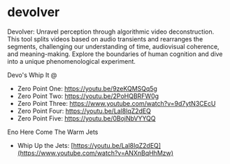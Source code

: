 # devolver
Devolver: Unravel perception through algorithmic video deconstruction. This tool splits videos based on audio transients and rearranges the segments, challenging our understanding of time, audiovisual coherence, and meaning-making. Explore the boundaries of human cognition and dive into a unique phenomenological experiment.

Devo's Whip It @
* Zero Point One: https://youtu.be/9zeKQMSQq5g
* Zero Point Two: https://youtu.be/2PoHQBRFW0g
* Zero Point Three: https://www.youtube.com/watch?v=9d7ytN3CEcU
* Zero Point Four: https://youtu.be/Lal8lqZ2dEQ
* Zero Point Five: https://youtu.be/0BojNbVYYQQ

Eno Here Come The Warm Jets
* Whip Up the Jets: [https://youtu.be/Lal8lqZ2dEQ](https://www.youtube.com/watch?v=ANXnBqHhMzw)
